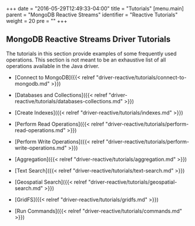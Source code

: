 +++
date = "2016-05-29T12:49:33-04:00"
title = "Tutorials"
[menu.main]
  parent = "MongoDB Reactive Streams"
  identifier = "Reactive Tutorials"
  weight = 20
  pre = "<i class='fa fa-thumb-tack'></i>"
+++

## MongoDB Reactive Streams Driver Tutorials

The tutorials in this section provide examples of some frequently used operations. This section is not meant to be an exhaustive list of all operations available in the Java driver.


- [Connect to MongoDB]({{< relref "driver-reactive/tutorials/connect-to-mongodb.md" >}})

- [Databases and Collections]({{< relref "driver-reactive/tutorials/databases-collections.md" >}})

- [Create Indexes]({{< relref "driver-reactive/tutorials/indexes.md" >}})

- [Perform Read Operations]({{< relref "driver-reactive/tutorials/perform-read-operations.md" >}})

- [Perform Write Operations]({{< relref "driver-reactive/tutorials/perform-write-operations.md" >}})

- [Aggregation]({{< relref "driver-reactive/tutorials/aggregation.md" >}})

- [Text Search]({{< relref "driver-reactive/tutorials/text-search.md" >}})

- [Geospatial Search]({{< relref "driver-reactive/tutorials/geospatial-search.md" >}})

- [GridFS]({{< relref "driver-reactive/tutorials/gridfs.md" >}})

- [Run Commands]({{< relref "driver-reactive/tutorials/commands.md" >}})
